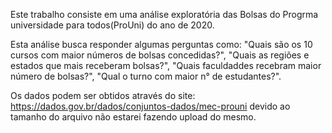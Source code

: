 Este trabalho consiste em uma análise exploratória das Bolsas do Progrma universidade para todos(ProUni) do ano de 2020.

Esta análise busca responder algumas perguntas como: "Quais são os 10 cursos com maior números de bolsas concedidas?", "Quais as regiões e estados que mais receberam bolsas?", "Quais faculdaddes recebram maior número de bolsas?", "Qual o turno com maior n° de estudantes?".

Os dados podem ser obtidos através do site: https://dados.gov.br/dados/conjuntos-dados/mec-prouni devido ao tamanho do arquivo não estarei fazendo upload do mesmo.
